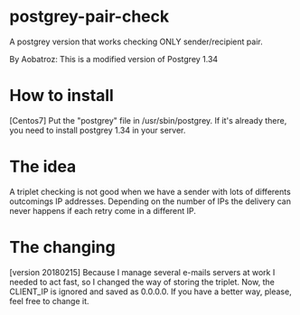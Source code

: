 # postgrey-pair-check
A postgrey version that works checking ONLY sender/recipient pair.

By Aobatroz:
This is a modified version of Postgrey 1.34


###
# How to install

[Centos7]
Put the "postgrey" file in /usr/sbin/postgrey. If it's already there, you need to install postgrey 1.34 in your server.


###
# The idea

A triplet checking is not good when we have a sender with lots of differents outcomings IP addresses. Depending on the number of IPs the delivery can never happens if each retry come in a different IP.


###
# The changing

[version 20180215]
Because I manage several e-mails servers at work I needed to act fast, so I changed the way of storing the triplet. Now, the CLIENT_IP is ignored and saved as 0.0.0.0. If you have a better way, please, feel free to change it.
